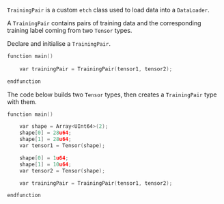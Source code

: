 <!-- commenting out TrainingPair for now -->
<!-- currently, 29/10/19, the implementation below is out of date -->

`TrainingPair` is a custom `etch` class used to load data into a `DataLoader`. 

A `TrainingPair` contains pairs of training data and the corresponding training label coming from two `Tensor` types.

Declare and initialise a `TrainingPair`.

``` c++
function main()
	
	var trainingPair = TrainingPair(tensor1, tensor2);

endfunction
```

The code below builds two `Tensor` types, then creates a `TrainingPair` type with them.

``` c++
function main()

    var shape = Array<UInt64>(2);
    shape[0] = 28u64;
    shape[1] = 28u64;
    var tensor1 = Tensor(shape);

    shape[0] = 1u64;
    shape[1] = 10u64;
    var tensor2 = Tensor(shape);

    var trainingPair = TrainingPair(tensor1, tensor2);

endfunction
```



<br/>